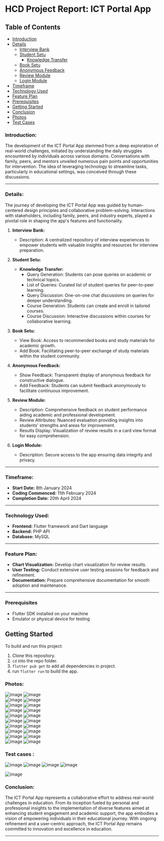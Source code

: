 # HCD Project Report: ICT Portal App

## Table of Contents

- [Introduction](#introduction)
- [Details](#details)
  - [Interview Bank](#interview-bank)
  - [Student Setu](#student-setu)
    - [Knowledge Transfer](#knowledge-transfer)
  - [Book Setu](#book-setu)
  - [Anonymous Feedback](#anonymous-feedback)
  - [Review Module](#review-module)
  - [Login Module](#login-module)
- [Timeframe](#timeframe)
- [Technology Used](#technology-used)
- [Feature Plan](#feature-plan)
- [Prerequisites](#prerequisites)
- [Getting Started](#getting-started)
- [Conclusion](#conclusion)
- [Photos](#photos)
- [Test Cases](#test-cases)


### Introduction:

The development of the ICT Portal App stemmed from a deep exploration of real-world challenges, initiated by understanding the daily struggles encountered by individuals across various domains. Conversations with family, peers, and mentors unveiled numerous pain points and opportunities for intervention. The idea of leveraging technology to streamline tasks, particularly in educational settings, was conceived through these discussions.

---

### Details:

The journey of developing the ICT Portal App was guided by human-centered design principles and collaborative problem-solving. Interactions with stakeholders, including family, peers, and industry experts, played a pivotal role in shaping the app's features and functionality.

1. **Interview Bank:**
   - Description: A centralized repository of interview experiences to empower students with valuable insights and resources for interview preparation.

2. **Student Setu:**
   - **Knowledge Transfer:**
     - Query Generation: Students can pose queries on academic or technical topics.
     - List of Queries: Curated list of student queries for peer-to-peer learning.
     - Query Discussion: One-on-one chat discussions on queries for deeper understanding.
     - Course Generation: Students can create and enroll in tailored courses.
     - Course Discussion: Interactive discussions within courses for collaborative learning.

3. **Book Setu:**
   - View Book: Access to recommended books and study materials for academic growth.
   - Add Book: Facilitating peer-to-peer exchange of study materials within the student community.

4. **Anonymous Feedback:**
   - Show Feedback: Transparent display of anonymous feedback for constructive dialogue.
   - Add Feedback: Students can submit feedback anonymously to facilitate continuous improvement.

5. **Review Module:**
   - Description: Comprehensive feedback on student performance aiding academic and professional development.
   - Review Attributes: Nuanced evaluation providing insights into students' strengths and areas for improvement.
   - Results Display: Visualization of review results in a card view format for easy comprehension.

6. **Login Module:**
   - Description: Secure access to the app ensuring data integrity and privacy.

---

### Timeframe:

- **Start Date:** 8th January 2024
- **Coding Commenced:** 11th February 2024
- **Completion Date:** 20th April 2024

---

### Technology Used:

- **Frontend:** Flutter framework and Dart language
- **Backend:** PHP API
- **Database:** MySQL

---

### Feature Plan:

- **Chart Visualization:** Develop chart visualization for review results.
- **User Testing:** Conduct extensive user testing sessions for feedback and refinement.
- **Documentation:** Prepare comprehensive documentation for smooth adoption and maintenance.

---

### Prerequisites

- Flutter SDK installed on your machine
- Emulator or physical device for testing

## Getting Started
To build and run this project:

1. Clone this repository.
2. `cd` into the repo folder.
3. `flutter pub get` to add all dependencies in project.
4. run `flutter run` to build the app.



### Photos:

![image](https://github.com/Hasti522004/ICT_Portal/assets/93071222/ceeaa2f9-d11f-438f-845d-20488de6eb06)  ![image](https://github.com/Hasti522004/ICT_Portal/assets/93071222/407e4842-1f84-421d-8ef2-09e6a74ed2cf)   
![image](https://github.com/Hasti522004/ICT_Portal/assets/93071222/8bd8508e-3973-4859-aec3-16ff7e4d1d49)    ![image](https://github.com/Hasti522004/ICT_Portal/assets/93071222/50bb08ed-f153-4c4f-9712-05cd45a5ad66)  
![image](https://github.com/Hasti522004/ICT_Portal/assets/93071222/4a85bb6d-56cd-461c-8891-64ff8ae1deed)   ![image](https://github.com/Hasti522004/ICT_Portal/assets/93071222/9a142e30-e7cb-44ea-9fda-cd0135da3ab2)   
![image](https://github.com/Hasti522004/ICT_Portal/assets/93071222/de637c96-f325-4e5d-86f5-c9173997c53b)   ![image](https://github.com/Hasti522004/ICT_Portal/assets/93071222/0bfe5bc1-3ea3-4218-8c3f-3e11df2b7014)   
![image](https://github.com/Hasti522004/ICT_Portal/assets/93071222/6bb28dac-51ea-4244-b564-a47f98a32d47)   ![image](https://github.com/Hasti522004/ICT_Portal/assets/93071222/c99547ae-30aa-45e9-9e7d-cbee8f74cf0d)   
![image](https://github.com/Hasti522004/ICT_Portal/assets/93071222/e40d5a0a-4b1b-4eef-b502-9ff07167593e)   ![image](https://github.com/Hasti522004/ICT_Portal/assets/93071222/06dfd97e-5183-459c-b294-1f8ecc703924)   
![image](https://github.com/Hasti522004/ICT_Portal/assets/93071222/b3ae2c9a-c2eb-445f-910f-d1cb2cb0a6c6)   ![image](https://github.com/Hasti522004/ICT_Portal/assets/93071222/e049def8-eeee-4c5e-a00c-efae0f74e48f)   
![image](https://github.com/Hasti522004/ICT_Portal/assets/93071222/d9951cf7-a404-49ec-a328-a6962b1ad006)   ![image](https://github.com/Hasti522004/ICT_Portal/assets/93071222/f2e67155-2689-4ed3-93ff-e3a7768e6449)   
![image](https://github.com/Hasti522004/ICT_Portal/assets/93071222/1faf0831-822c-4ba8-bb7a-c047845d07ba)   ![image](https://github.com/Hasti522004/ICT_Portal/assets/93071222/9df7c2f1-a669-4233-9bef-07e868dadf75)  
![image](https://github.com/Hasti522004/ICT_Portal/assets/93071222/9040b7ef-828c-4910-a4e1-740c94dd7a0d)   ![image](https://github.com/Hasti522004/ICT_Portal/assets/93071222/26918cb7-b762-40b4-bbe5-ac367aa3d292)

### Test cases :

![image](https://github.com/Hasti522004/ICT_Portal/assets/93071222/338c4bf3-ce69-4cab-89f2-a0571e3a35fa)   ![image](https://github.com/Hasti522004/ICT_Portal/assets/93071222/cb85f43d-c24e-49ac-b18b-c4d8349df82b)
![image](https://github.com/Hasti522004/ICT_Portal/assets/93071222/cdb0c982-3f0a-48e4-9336-3413938af526)    ![image](https://github.com/Hasti522004/ICT_Portal/assets/93071222/98b2886d-51f3-4d7f-bbf6-395828601822)

![image](https://github.com/Hasti522004/ICT_Portal/assets/93071222/b2d975c0-dc30-4dbc-87d6-916f3624d4e3)


### Conclusion:

The ICT Portal App represents a collaborative effort to address real-world challenges in education. From its inception fueled by personal and professional insights to the implementation of diverse features aimed at enhancing student engagement and academic support, the app embodies a vision of empowering individuals in their educational journey. With ongoing refinement and a user-centric approach, the ICT Portal App remains committed to innovation and excellence in education.

---
























